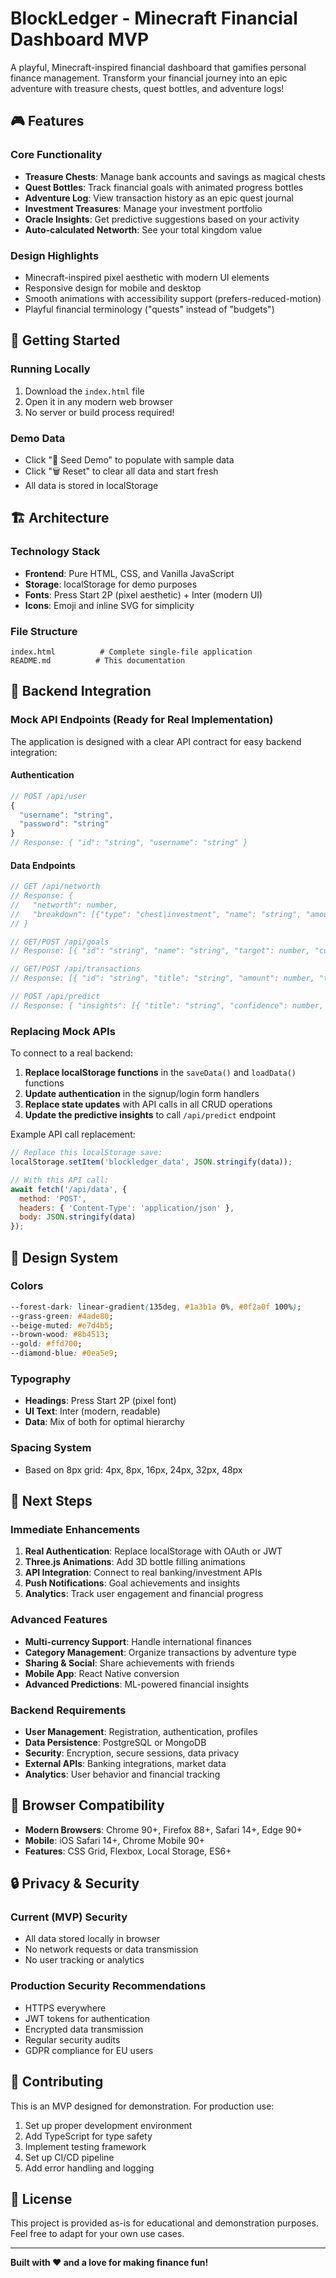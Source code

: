 # BlockLedger - Minecraft Financial Dashboard MVP

A playful, Minecraft-inspired financial dashboard that gamifies personal finance management. Transform your financial journey into an epic adventure with treasure chests, quest bottles, and adventure logs!

## 🎮 Features

### Core Functionality
- **Treasure Chests**: Manage bank accounts and savings as magical chests
- **Quest Bottles**: Track financial goals with animated progress bottles
- **Adventure Log**: View transaction history as an epic quest journal  
- **Investment Treasures**: Manage your investment portfolio
- **Oracle Insights**: Get predictive suggestions based on your activity
- **Auto-calculated Networth**: See your total kingdom value

### Design Highlights
- Minecraft-inspired pixel aesthetic with modern UI elements
- Responsive design for mobile and desktop
- Smooth animations with accessibility support (prefers-reduced-motion)
- Playful financial terminology ("quests" instead of "budgets")

## 🚀 Getting Started

### Running Locally
1. Download the `index.html` file
2. Open it in any modern web browser
3. No server or build process required!

### Demo Data
- Click "🎲 Seed Demo" to populate with sample data
- Click "🗑️ Reset" to clear all data and start fresh
- All data is stored in localStorage

## 🏗️ Architecture

### Technology Stack
- **Frontend**: Pure HTML, CSS, and Vanilla JavaScript
- **Storage**: localStorage for demo purposes
- **Fonts**: Press Start 2P (pixel aesthetic) + Inter (modern UI)
- **Icons**: Emoji and inline SVG for simplicity

### File Structure
```
index.html          # Complete single-file application
README.md          # This documentation
```

## 🔌 Backend Integration

### Mock API Endpoints (Ready for Real Implementation)

The application is designed with a clear API contract for easy backend integration:

#### Authentication
```javascript
// POST /api/user
{
  "username": "string",
  "password": "string"
}
// Response: { "id": "string", "username": "string" }
```

#### Data Endpoints
```javascript
// GET /api/networth
// Response: { 
//   "networth": number, 
//   "breakdown": [{"type": "chest|investment", "name": "string", "amount": number}] 
// }

// GET/POST /api/goals
// Response: [{ "id": "string", "name": "string", "target": number, "current": number }]

// GET/POST /api/transactions  
// Response: [{ "id": "string", "title": "string", "amount": number, "type": "credit|debit", "source": "string", "timestamp": "string" }]

// POST /api/predict
// Response: { "insights": [{ "title": "string", "confidence": number, "actionable": boolean }] }
```

### Replacing Mock APIs

To connect to a real backend:

1. **Replace localStorage functions** in the `saveData()` and `loadData()` functions
2. **Update authentication** in the signup/login form handlers
3. **Replace state updates** with API calls in all CRUD operations
4. **Update the predictive insights** to call `/api/predict` endpoint

Example API call replacement:
```javascript
// Replace this localStorage save:
localStorage.setItem('blockledger_data', JSON.stringify(data));

// With this API call:
await fetch('/api/data', {
  method: 'POST',
  headers: { 'Content-Type': 'application/json' },
  body: JSON.stringify(data)
});
```

## 🎨 Design System

### Colors
```css
--forest-dark: linear-gradient(135deg, #1a3b1a 0%, #0f2a0f 100%);
--grass-green: #4ade80;
--beige-muted: #e7d4b5;
--brown-wood: #8b4513;
--gold: #ffd700;
--diamond-blue: #0ea5e9;
```

### Typography
- **Headings**: Press Start 2P (pixel font)
- **UI Text**: Inter (modern, readable)
- **Data**: Mix of both for optimal hierarchy

### Spacing System
- Based on 8px grid: 4px, 8px, 16px, 24px, 32px, 48px

## 🚀 Next Steps

### Immediate Enhancements
1. **Real Authentication**: Replace localStorage with OAuth or JWT
2. **Three.js Animations**: Add 3D bottle filling animations
3. **API Integration**: Connect to real banking/investment APIs
4. **Push Notifications**: Goal achievements and insights
5. **Analytics**: Track user engagement and financial progress

### Advanced Features
- **Multi-currency Support**: Handle international finances
- **Category Management**: Organize transactions by adventure type
- **Sharing & Social**: Share achievements with friends
- **Mobile App**: React Native conversion
- **Advanced Predictions**: ML-powered financial insights

### Backend Requirements
- **User Management**: Registration, authentication, profiles
- **Data Persistence**: PostgreSQL or MongoDB
- **Security**: Encryption, secure sessions, data privacy
- **External APIs**: Banking integrations, market data
- **Analytics**: User behavior and financial tracking

## 📱 Browser Compatibility

- **Modern Browsers**: Chrome 90+, Firefox 88+, Safari 14+, Edge 90+
- **Mobile**: iOS Safari 14+, Chrome Mobile 90+
- **Features**: CSS Grid, Flexbox, Local Storage, ES6+

## 🔒 Privacy & Security

### Current (MVP) Security
- All data stored locally in browser
- No network requests or data transmission
- No user tracking or analytics

### Production Security Recommendations
- HTTPS everywhere
- JWT tokens for authentication
- Encrypted data transmission
- Regular security audits
- GDPR compliance for EU users

## 🤝 Contributing

This is an MVP designed for demonstration. For production use:

1. Set up proper development environment
2. Add TypeScript for type safety  
3. Implement testing framework
4. Set up CI/CD pipeline
5. Add error handling and logging

## 📄 License

This project is provided as-is for educational and demonstration purposes. Feel free to adapt for your own use cases.

---

**Built with ❤️ and a love for making finance fun!**